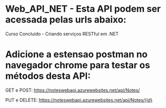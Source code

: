 # Web_API_NET - Esta API podem ser acessada pelas urls abaixo:
Curso Concluido - Criando serviços RESTful em .NET

# Adicione a estensao postman no navegador chrome para testar os métodos desta API:
  
  GET e POST: https://noteswebapi.azurewebsites.net/api/Notes/
  
  PUT e DELETE: https://noteswebapi.azurewebsites.net/api/Notes/{id}
